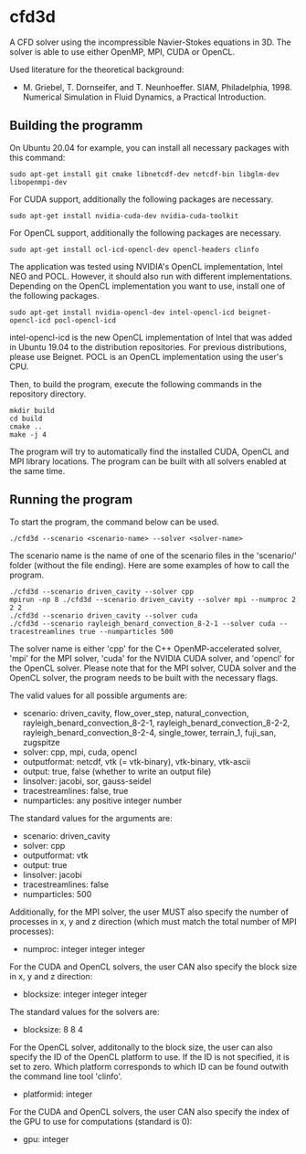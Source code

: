 # cfd3d

A CFD solver using the incompressible Navier-Stokes equations in 3D.
The solver is able to use either OpenMP, MPI, CUDA or OpenCL.

Used literature for the theoretical background:
- M. Griebel, T. Dornseifer, and T. Neunhoeffer. SIAM, Philadelphia, 1998. Numerical Simulation in Fluid Dynamics,
a Practical Introduction.


## Building the programm

On Ubuntu 20.04 for example, you can install all necessary packages with this command:

```
sudo apt-get install git cmake libnetcdf-dev netcdf-bin libglm-dev libopenmpi-dev
```

For CUDA support, additionally the following packages are necessary.

```
sudo apt-get install nvidia-cuda-dev nvidia-cuda-toolkit
```

For OpenCL support, additionally the following packages are necessary.

```
sudo apt-get install ocl-icd-opencl-dev opencl-headers clinfo
```

The application was tested using NVIDIA's OpenCL implementation, Intel NEO and POCL. However, it should also run with
different implementations. Depending on the OpenCL implementation you want to use, install one of the following packages.


```
sudo apt-get install nvidia-opencl-dev intel-opencl-icd beignet-opencl-icd pocl-opencl-icd
```

intel-opencl-icd is the new OpenCL implementation of Intel that was added in Ubuntu 19.04 to the distribution
repositories. For previous distributions, please use Beignet. POCL is an OpenCL implementation using the user's CPU.


Then, to build the program, execute the following commands in the repository directory.

```
mkdir build
cd build
cmake ..
make -j 4
```

The program will try to automatically find the installed CUDA, OpenCL and MPI library locations.
The program can be built with all solvers enabled at the same time.


## Running the program

To start the program, the command below can be used.

```
./cfd3d --scenario <scenario-name> --solver <solver-name>
```

The scenario name is the name of one of the scenario files in the 'scenario/' folder (without the file ending).
Here are some examples of how to call the program.

```
./cfd3d --scenario driven_cavity --solver cpp
mpirun -np 8 ./cfd3d --scenario driven_cavity --solver mpi --numproc 2 2 2
./cfd3d --scenario driven_cavity --solver cuda
./cfd3d --scenario rayleigh_benard_convection_8-2-1 --solver cuda --tracestreamlines true --numparticles 500
```

The solver name is either 'cpp' for the C++ OpenMP-accelerated solver, 'mpi' for the MPI solver, 'cuda' for the NVIDIA
CUDA solver, and 'opencl' for the OpenCL solver.
Please note that for the MPI solver, CUDA solver and the OpenCL solver, the program needs to be built with the necessary
flags.

The valid values for all possible arguments are:
* scenario: driven_cavity, flow_over_step, natural_convection, rayleigh_benard_convection_8-2-1,
rayleigh_benard_convection_8-2-2, rayleigh_benard_convection_8-2-4,
single_tower, terrain_1, fuji_san, zugspitze
* solver: cpp, mpi, cuda, opencl
* outputformat: netcdf, vtk (= vtk-binary), vtk-binary, vtk-ascii
* output: true, false (whether to write an output file)
* linsolver: jacobi, sor, gauss-seidel
* tracestreamlines: false, true
* numparticles: any positive integer number

The standard values for the arguments are:
* scenario: driven_cavity
* solver: cpp
* outputformat: vtk
* output: true
* linsolver: jacobi
* tracestreamlines: false
* numparticles: 500

Additionally, for the MPI solver, the user MUST also specify the number of processes in x, y and z direction (which must
match the total number of MPI processes):
* numproc: integer integer integer

For the CUDA and OpenCL solvers, the user CAN also specify the block size in x, y and z direction:
* blocksize: integer integer integer

The standard values for the solvers are:
* blocksize: 8 8 4

For the OpenCL solver, additonally to the block size, the user can also specify the ID of the OpenCL platform to use.
If the ID is not specified, it is set to zero. Which platform corresponds to which ID can be found outwith the command
line tool 'clinfo'.
* platformid: integer

For the CUDA and OpenCL solvers, the user CAN also specify the index of the GPU to use for computations (standard is 0):
* gpu: integer
